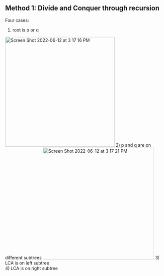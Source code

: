 ## Method 1: Divide and Conquer through recursion
Four cases: </br>
1) root is p or q
<img width="352" alt="Screen Shot 2022-06-12 at 3 17 16 PM" src="https://user-images.githubusercontent.com/106039830/173249667-b66fb839-e66b-49b3-9e6a-20ae2de6e355.png">
2) p and q are on different subtrees
<img width="358" alt="Screen Shot 2022-06-12 at 3 17 21 PM" src="https://user-images.githubusercontent.com/106039830/173249716-e23770ff-2e1b-4925-947d-660151f88973.png">
3) LCA is on left subtree </br>
4) LCA is on right subtree
